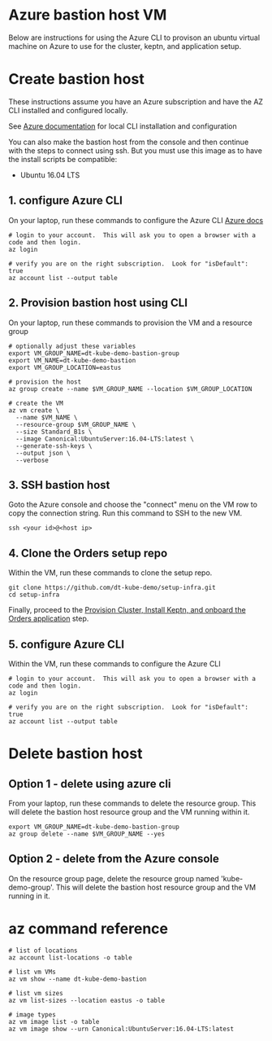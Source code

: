 # Azure bastion host VM

Below are instructions for using the Azure CLI to provison an ubuntu virtual machine on Azure to use for the cluster, keptn, and application setup.

# Create bastion host

These instructions assume you have an Azure subscription and have the AZ CLI installed and configured locally.
 
See [Azure documentation](https://docs.microsoft.com/en-us/cli/azure/?view=azure-cli-latest) for local CLI installation and configuration

You can also make the bastion host from the console and then continue with the steps to connect using ssh.  But you must use this image as to have the install scripts be compatible:
* Ubuntu 16.04 LTS

## 1. configure Azure CLI 

On your laptop, run these commands to configure the Azure CLI [Azure docs](https://docs.microsoft.com/en-us/cli/azure/vm?view=azure-cli-latest#az-vm-create)
```
# login to your account.  This will ask you to open a browser with a code and then login.
az login

# verify you are on the right subscription.  Look for "isDefault": true
az account list --output table
```

## 2. Provision bastion host using CLI

On your laptop, run these commands to provision the VM and a resource group
```
# optionally adjust these variables
export VM_GROUP_NAME=dt-kube-demo-bastion-group
export VM_NAME=dt-kube-demo-bastion
export VM_GROUP_LOCATION=eastus

# provision the host
az group create --name $VM_GROUP_NAME --location $VM_GROUP_LOCATION

# create the VM
az vm create \
  --name $VM_NAME \
  --resource-group $VM_GROUP_NAME \
  --size Standard_B1s \
  --image Canonical:UbuntuServer:16.04-LTS:latest \
  --generate-ssh-keys \
  --output json \
  --verbose
```

## 3. SSH bastion host

Goto the Azure console and choose the "connect" menu on the VM row to copy the connection string. Run this command to SSH to the new VM.
```
ssh <your id>@<host ip>
```

## 4. Clone the Orders setup repo

Within the VM, run these commands to clone the setup repo.
```
git clone https://github.com/dt-kube-demo/setup-infra.git
cd setup-infra
```
Finally, proceed to the [Provision Cluster, Install Keptn, and onboard the Orders application](README.md#bastion-host-setup) step.

## 5. configure Azure CLI 

Within the VM, run these commands to configure the Azure CLI 
```
# login to your account.  This will ask you to open a browser with a code and then login.
az login

# verify you are on the right subscription.  Look for "isDefault": true
az account list --output table
```

# Delete bastion host

## Option 1 - delete using azure cli

From your laptop, run these commands to delete the resource group. 
This will delete the bastion host resource group and the VM running within it.
```
export VM_GROUP_NAME=dt-kube-demo-bastion-group
az group delete --name $VM_GROUP_NAME --yes
```

## Option 2 - delete from the Azure console

On the resource group page, delete the resource group named 'kube-demo-group'. 
This will delete the bastion host resource group and the VM running in it.

# az command reference

```
# list of locations
az account list-locations -o table

# list vm VMs
az vm show --name dt-kube-demo-bastion

# list vm sizes
az vm list-sizes --location eastus -o table

# image types
az vm image list -o table
az vm image show --urn Canonical:UbuntuServer:16.04-LTS:latest

```